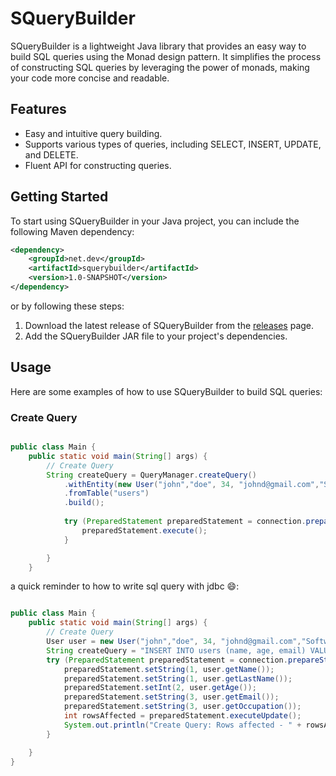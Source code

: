 # SQueryBuilder

SQueryBuilder is a lightweight Java library that provides an easy way to build SQL queries using the Monad design pattern. It simplifies the process of constructing SQL queries by leveraging the power of monads, making your code more concise and readable.

## Features

- Easy and intuitive query building.
- Supports various types of queries, including SELECT, INSERT, UPDATE, and DELETE.
- Fluent API for constructing queries.

## Getting Started

To start using SQueryBuilder in your Java project, you can include the following Maven dependency:

```xml
<dependency>
    <groupId>net.dev</groupId>
    <artifactId>squerybuilder</artifactId>
    <version>1.0-SNAPSHOT</version>
</dependency>
```

or by following these steps:
1. Download the latest release of SQueryBuilder from the [releases](https://github.com/example/squerybuilder/releases) page.
2. Add the SQueryBuilder JAR file to your project's dependencies.

## Usage

Here are some examples of how to use SQueryBuilder to build SQL queries:

### Create Query

```java

public class Main {
    public static void main(String[] args) {
        // Create Query
        String createQuery = QueryManager.createQuery()
            .withEntity(new User("john","doe", 34, "johnd@gmail.com","Software Engineer"))
            .fromTable("users")
            .build();
        
            try (PreparedStatement preparedStatement = connection.prepareStatement(createQuery)) {
                preparedStatement.execute();
            }

        }
    }
```

a quick reminder to how to write sql query with jdbc 😄:

```java

public class Main {
    public static void main(String[] args) {
        // Create Query
        User user = new User("john","doe", 34, "johnd@gmail.com","Software Engineer");
        String createQuery = "INSERT INTO users (name, age, email) VALUES (?, ?, ?)";
        try (PreparedStatement preparedStatement = connection.prepareStatement(createQuery)) {
            preparedStatement.setString(1, user.getName());
            preparedStatement.setString(1, user.getLastName());
            preparedStatement.setInt(2, user.getAge());
            preparedStatement.setString(3, user.getEmail());
            preparedStatement.setString(3, user.getOccupation());
            int rowsAffected = preparedStatement.executeUpdate();
            System.out.println("Create Query: Rows affected - " + rowsAffected);
        }

    }
}
```

